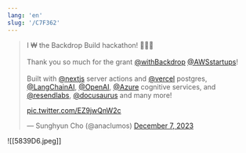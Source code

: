 ```yaml
---
lang: 'en'
slug: '/C7F362'
---
```


<blockquote class="twitter-tweet">

I ₩ the Backdrop Build hackathon! 👑👑👑<br/><br/>Thank you so much for the grant <a href="https://twitter.com/withBackdrop?ref_src=twsrc%5Etfw">@withBackdrop</a> <a href="https://twitter.com/AWSstartups?ref_src=twsrc%5Etfw">@AWSstartups</a>!<br/><br/>Built with <a href="https://twitter.com/nextjs?ref_src=twsrc%5Etfw">@nextjs</a> server actions and <a href="https://twitter.com/vercel?ref_src=twsrc%5Etfw">@vercel</a> postgres, <a href="https://twitter.com/LangChainAI?ref_src=twsrc%5Etfw">@LangChainAI</a>, <a href="https://twitter.com/OpenAI?ref_src=twsrc%5Etfw">@OpenAI</a>, <a href="https://twitter.com/Azure?ref_src=twsrc%5Etfw">@Azure</a> cognitive services, and <a href="https://twitter.com/resendlabs?ref_src=twsrc%5Etfw">@resendlabs</a>, <a href="https://twitter.com/docusaurus?ref_src=twsrc%5Etfw">@docusaurus</a> and many more!

<a href="https://t.co/EZ9jwQnW2c">pic.twitter.com/EZ9jwQnW2c</a>

&mdash; Sunghyun Cho (@anaclumos) <a href="https://twitter.com/anaclumos/status/1732701132072620214?ref_src=twsrc%5Etfw">December 7, 2023</a>

</blockquote>

![[5839D6.jpeg]]
